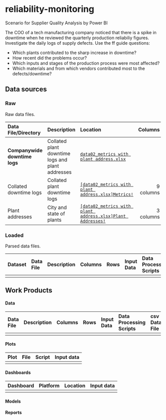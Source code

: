 # reliability-monitoring
Scenario for Supplier Quality Analysis by Power BI

The COO of a tech manufacturing company noticed that there is a spike in downtime when he reviewed the quarterly production reliabiliy figures.  Investigate the daily logs of supply defects.  Use the ff guide questions:

* Which plants contributed to the sharp increase in downtime?
* How recent did the problems occur?
* Which inputs and stages of the production process were most affected?
* Which materials and from which vendors contributed most to the defects/downtime?

## Data sources

### Raw
Raw data files.

| Data File/Directory | Description | Location | Columns | Rows | Size |
|:--|:--|:--|--:|--:|--:|
| **Companywide downtime logs** | Collated plant downtime logs and plant addresses | [`data02_metrics with plant address.xlsx`](https://drive.google.com/open?id=1hj9Fm-EVFxlXKywlE3qcBSMUflJQnfc-) |  |  | 232,002 bytes |
| Collated downtime logs | Collated plant downtime logs | [`[data02_metrics with plant address.xlsx]Metrics!`](https://drive.google.com/open?id=1hj9Fm-EVFxlXKywlE3qcBSMUflJQnfc-) | 9 columns | 6,145 rows |  |
| Plant addresses | City and state of plants | [`[data02_metrics with plant address.xlsx]Plant Addresses!`](https://drive.google.com/open?id=1hj9Fm-EVFxlXKywlE3qcBSMUflJQnfc-) | 3 columns | 24 rows |  |

### Loaded
Parsed data files.

| Dataset | Data File | Description | Columns | Rows | Input Data | Data Processing Scripts |
|:--|:--|:--|--:|--:|:--|:--|
|  |  |  |  |  |  |  |

## Work Products

#### Data

| Data File | Description | Columns | Rows | Input Data | Data Processing Scripts | csv Data File | xlsx Data File | R Data File |
|:--|:--|--:|--:|:--|:--|:--|:--|:--|
|  |  |  |  |  |  |  |  |  |

#### Plots

| Plot | File | Script | Input data |
|:--|:--|:--|:--|
|  |  |  |  |

#### Dashboards

| Dashboard | Platform | Location | Input data |
|:--|:-:|:--|:--|
|  |  |  |  |

#### Models

#### Reports
